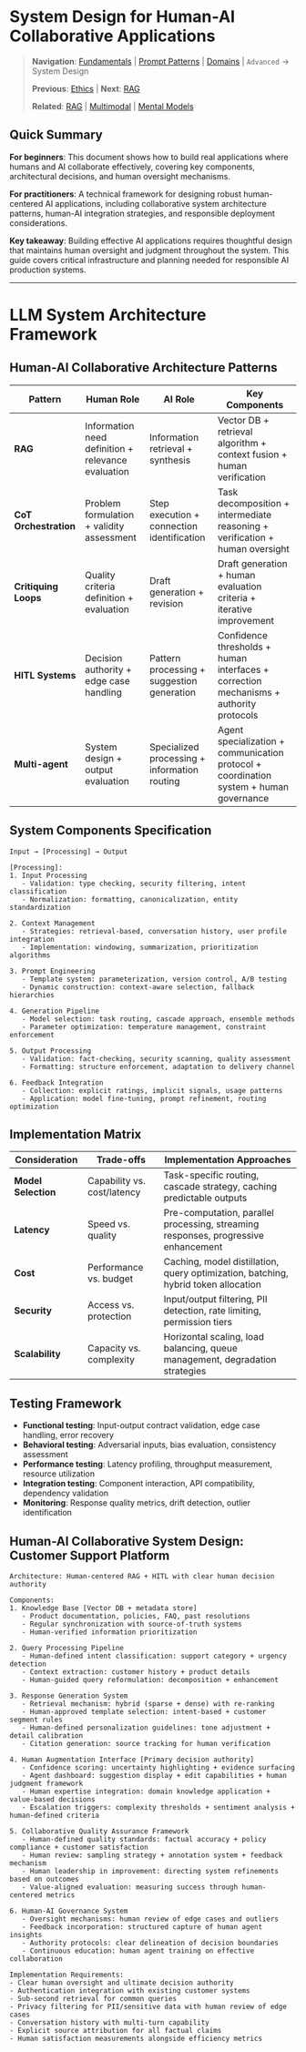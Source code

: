 # System Design for Human-AI Collaborative Applications

> **Navigation**: [Fundamentals](../fundamentals/) | [Prompt Patterns](../prompt_patterns/) | [Domains](../domains/) | `Advanced` → System Design
> 
> **Previous**: [Ethics](ethics.md) | **Next**: [RAG](rag.md)
> 
> **Related**: [RAG](rag.md) | [Multimodal](multimodal.md) | [Mental Models](../fundamentals/mental_models.md)

## Quick Summary
**For beginners**: This document shows how to build real applications where humans and AI collaborate effectively, covering key components, architectural decisions, and human oversight mechanisms.

**For practitioners**: A technical framework for designing robust human-centered AI applications, including collaborative system architecture patterns, human-AI integration strategies, and responsible deployment considerations.

**Key takeaway**: Building effective AI applications requires thoughtful design that maintains human oversight and judgment throughout the system. This guide covers critical infrastructure and planning needed for responsible AI production systems.

---

# LLM System Architecture Framework

## Human-AI Collaborative Architecture Patterns
| Pattern | Human Role | AI Role | Key Components |
|---------|------------|---------|----------------|
| **RAG** | Information need definition + relevance evaluation | Information retrieval + synthesis | Vector DB + retrieval algorithm + context fusion + human verification |
| **CoT Orchestration** | Problem formulation + validity assessment | Step execution + connection identification | Task decomposition + intermediate reasoning + verification + human oversight |
| **Critiquing Loops** | Quality criteria definition + evaluation | Draft generation + revision | Draft generation + human evaluation criteria + iterative improvement |
| **HITL Systems** | Decision authority + edge case handling | Pattern processing + suggestion generation | Confidence thresholds + human interfaces + correction mechanisms + authority protocols |
| **Multi-agent** | System design + output evaluation | Specialized processing + information routing | Agent specialization + communication protocol + coordination system + human governance |

## System Components Specification

```
Input → [Processing] → Output

[Processing]:
1. Input Processing
   - Validation: type checking, security filtering, intent classification
   - Normalization: formatting, canonicalization, entity standardization
   
2. Context Management
   - Strategies: retrieval-based, conversation history, user profile integration
   - Implementation: windowing, summarization, prioritization algorithms
   
3. Prompt Engineering
   - Template system: parameterization, version control, A/B testing
   - Dynamic construction: context-aware selection, fallback hierarchies
   
4. Generation Pipeline
   - Model selection: task routing, cascade approach, ensemble methods
   - Parameter optimization: temperature management, constraint enforcement
   
5. Output Processing
   - Validation: fact-checking, security scanning, quality assessment
   - Formatting: structure enforcement, adaptation to delivery channel
   
6. Feedback Integration
   - Collection: explicit ratings, implicit signals, usage patterns
   - Application: model fine-tuning, prompt refinement, routing optimization
```

## Implementation Matrix

| Consideration | Trade-offs | Implementation Approaches |
|---------------|------------|---------------------------|
| **Model Selection** | Capability vs. cost/latency | Task-specific routing, cascade strategy, caching predictable outputs |
| **Latency** | Speed vs. quality | Pre-computation, parallel processing, streaming responses, progressive enhancement |
| **Cost** | Performance vs. budget | Caching, model distillation, query optimization, batching, hybrid token allocation |
| **Security** | Access vs. protection | Input/output filtering, PII detection, rate limiting, permission tiers |
| **Scalability** | Capacity vs. complexity | Horizontal scaling, load balancing, queue management, degradation strategies |

## Testing Framework
- **Functional testing**: Input-output contract validation, edge case handling, error recovery
- **Behavioral testing**: Adversarial inputs, bias evaluation, consistency assessment
- **Performance testing**: Latency profiling, throughput measurement, resource utilization
- **Integration testing**: Component interaction, API compatibility, dependency validation
- **Monitoring**: Response quality metrics, drift detection, outlier identification

## Human-AI Collaborative System Design: Customer Support Platform
```
Architecture: Human-centered RAG + HITL with clear human decision authority

Components:
1. Knowledge Base [Vector DB + metadata store]
   - Product documentation, policies, FAQ, past resolutions
   - Regular synchronization with source-of-truth systems
   - Human-verified information prioritization

2. Query Processing Pipeline
   - Human-defined intent classification: support category + urgency detection
   - Context extraction: customer history + product details
   - Human-guided query reformulation: decomposition + enhancement

3. Response Generation System
   - Retrieval mechanism: hybrid (sparse + dense) with re-ranking
   - Human-approved template selection: intent-based + customer segment rules
   - Human-defined personalization guidelines: tone adjustment + detail calibration
   - Citation generation: source tracking for human verification

4. Human Augmentation Interface [Primary decision authority]
   - Confidence scoring: uncertainty highlighting + evidence surfacing
   - Agent dashboard: suggestion display + edit capabilities + human judgment framework
   - Human expertise integration: domain knowledge application + value-based decisions
   - Escalation triggers: complexity thresholds + sentiment analysis + human-defined criteria

5. Collaborative Quality Assurance Framework
   - Human-defined quality standards: factual accuracy + policy compliance + customer satisfaction
   - Human review: sampling strategy + annotation system + feedback mechanism
   - Human leadership in improvement: directing system refinements based on outcomes
   - Value-aligned evaluation: measuring success through human-centered metrics

6. Human-AI Governance System
   - Oversight mechanisms: human review of edge cases and outliers
   - Feedback incorporation: structured capture of human agent insights
   - Authority protocols: clear delineation of decision boundaries
   - Continuous education: human agent training on effective collaboration

Implementation Requirements:
- Clear human oversight and ultimate decision authority
- Authentication integration with existing customer systems
- Sub-second retrieval for common queries
- Privacy filtering for PII/sensitive data with human review of edge cases
- Conversation history with multi-turn capability
- Explicit source attribution for all factual claims
- Human satisfaction measurements alongside efficiency metrics
``` 